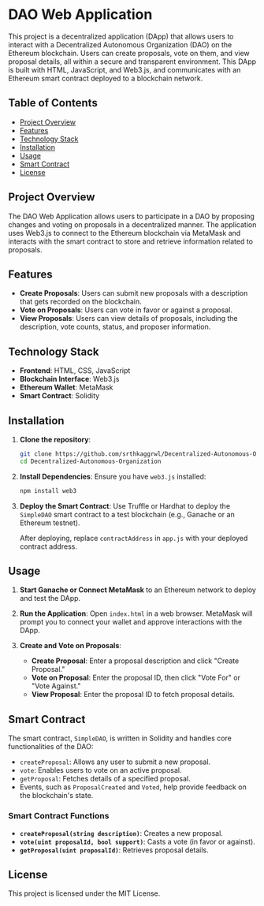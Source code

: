 # DAO Web Application

This project is a decentralized application (DApp) that allows users to interact with a Decentralized Autonomous Organization (DAO) on the Ethereum blockchain. Users can create proposals, vote on them, and view proposal details, all within a secure and transparent environment. This DApp is built with HTML, JavaScript, and Web3.js, and communicates with an Ethereum smart contract deployed to a blockchain network.

## Table of Contents

- [Project Overview](#project-overview)
- [Features](#features)
- [Technology Stack](#technology-stack)
- [Installation](#installation)
- [Usage](#usage)
- [Smart Contract](#smart-contract)
- [License](#license)

## Project Overview

The DAO Web Application allows users to participate in a DAO by proposing changes and voting on proposals in a decentralized manner. The application uses Web3.js to connect to the Ethereum blockchain via MetaMask and interacts with the smart contract to store and retrieve information related to proposals.

## Features

- **Create Proposals**: Users can submit new proposals with a description that gets recorded on the blockchain.
- **Vote on Proposals**: Users can vote in favor or against a proposal.
- **View Proposals**: Users can view details of proposals, including the description, vote counts, status, and proposer information.

## Technology Stack

- **Frontend**: HTML, CSS, JavaScript
- **Blockchain Interface**: Web3.js
- **Ethereum Wallet**: MetaMask
- **Smart Contract**: Solidity

## Installation

1. **Clone the repository**:
    ```bash
    git clone https://github.com/srthkaggrwl/Decentralized-Autonomous-Organization
    cd Decentralized-Autonomous-Organization
    ```

2. **Install Dependencies**:
    Ensure you have `web3.js` installed:
    ```bash
    npm install web3
    ```

3. **Deploy the Smart Contract**:
    Use Truffle or Hardhat to deploy the `SimpleDAO` smart contract to a test blockchain (e.g., Ganache or an Ethereum testnet).
    
    After deploying, replace `contractAddress` in `app.js` with your deployed contract address.

## Usage

1. **Start Ganache or Connect MetaMask** to an Ethereum network to deploy and test the DApp.

2. **Run the Application**:
    Open `index.html` in a web browser. MetaMask will prompt you to connect your wallet and approve interactions with the DApp.

3. **Create and Vote on Proposals**:
    - **Create Proposal**: Enter a proposal description and click "Create Proposal."
    - **Vote on Proposal**: Enter the proposal ID, then click "Vote For" or "Vote Against."
    - **View Proposal**: Enter the proposal ID to fetch proposal details.

## Smart Contract

The smart contract, `SimpleDAO`, is written in Solidity and handles core functionalities of the DAO:
- `createProposal`: Allows any user to submit a new proposal.
- `vote`: Enables users to vote on an active proposal.
- `getProposal`: Fetches details of a specified proposal.
- Events, such as `ProposalCreated` and `Voted`, help provide feedback on the blockchain's state.

### Smart Contract Functions

- **`createProposal(string description)`**: Creates a new proposal.
- **`vote(uint proposalId, bool support)`**: Casts a vote (in favor or against).
- **`getProposal(uint proposalId)`**: Retrieves proposal details.

## License

This project is licensed under the MIT License.

